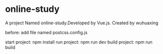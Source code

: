 # online-study
A project Named online-study.Developed by Vue.js. Created by wuhuaxing

before: add file named postcss.config.js

start project: npm install
run project: npm run dev
build project: npm run build
